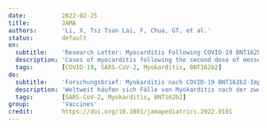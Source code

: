 ```yaml
---
date:          2022-02-25
title:         JAMA
authors:       'Li, X, Tsz Tsun Lai, F, Chua, GT, et al.'
status:        default
en:
  subtitle:    'Research Letter: Myocarditis Following COVID-19 BNT162b2 Vaccination Among Adolescents in Hong Kong'
  description: 'Cases of myocarditis following the second dose of messenger RNA (mRNA) vaccine are accruing worldwide, especially in younger male adults and adolescents. In weighing the risk of myocarditis against the benefit of preventing severe COVID-19, Norway, the UK, and Taiwan have suspended the second dose of mRNA vaccine for adolescents. Similarly, adolescents (aged 12-17 years) in Hong Kong have been recommended to receive 1 dose of BNT162b2 instead of 2 doses 21 days apart since September 15, 2021.'
  tags:        [COVID-19, SARS-CoV-2, Myokarditis, BNT162b2]
de:
  subtitle:    'Forschungsbrief: Myokarditis nach COVID-19 BNT162b2-Impfung bei Jugendlichen in Hongkong'
  description: 'Weltweit häufen sich Fälle von Myokarditis nach der zweiten Dosis des Boten-RNA-Impfstoffs (mRNA), insbesondere bei jüngeren männlichen Erwachsenen und Jugendlichen. In Abwägung des Risikos einer Myokarditis gegenüber dem Nutzen der Verhinderung einer schweren COVID-19-Erkrankung haben Norwegen, das Vereinigte Königreich und Taiwan die zweite Dosis des mRNA-Impfstoffs für Jugendliche ausgesetzt. Ebenso wird Jugendlichen (im Alter von 12 bis 17 Jahren) in Hongkong seit dem 15. September 2021 empfohlen, eine Dosis BNT162b2 anstelle von zwei Dosen im Abstand von 21 Tagen zu erhalten.' 
  tags:        [SARS-CoV-2, Myokarditis, BNT162b2]
group:         'Vaccines'
credit:        https://doi.org/10.1001/jamapediatrics.2022.0101
---
```

